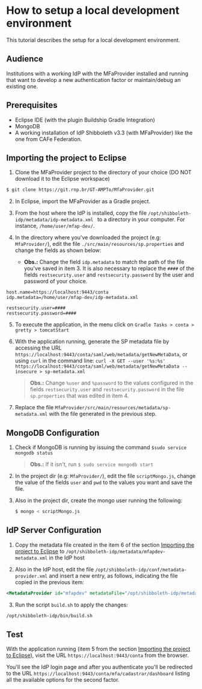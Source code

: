 # How to setup a local development environment

This tutorial describes the setup for a local development environment.

## Audience

Institutions with a working IdP with the MFaProvider installed and running that want to develop a new authentication factor or maintain/debug an existing one.

## Prerequisites

* Eclipse IDE (with the plugin Buildship Gradle Integration)
* MongoDB
* A working installation of IdP Shibboleth v3.3 (with MFaProvider) like the one from CAFe Federation.

## Importing the project to Eclipse

1. Clone the MFaProvider project to the directory of your choice (DO NOT download it to the Eclipse workspace)

```bash
$ git clone https://git.rnp.br/GT-AMPTo/MfaProvider.git
```

2. In Eclipse, import the MFaProvider as a Gradle project.

3. From the host where the IdP is installed, copy the file `/opt/shibboleth-idp/metadata/idp-metadata.xml ` to a directory in your computer. For instance, `/home/user/mfap-dev/`.

4. In the directory where you've downloaded the project (e.g: `MfaProvider/`), edit the file `./src/main/resources/sp.properties` and change the fields as shown below:

    * **Obs.:** Change the field `idp.metadata` to match the path of the file you've saved in item 3. It is also necessary to replace the `####` of the fields `restsecurity.user` and `restsecurity.password` by the user and password of your choice.

```properties
host.name=https://localhost:9443/conta 
idp.metadata=/home/user/mfap-dev/idp-metadata.xml

restsecurity.user=####
restsecurity.password=####

```

5. To execute the application, in the menu click on `Gradle Tasks > conta > gretty > tomcatStart`

6. With the application running, generate the SP metadata file by accessing the URL `https://localhost:9443/conta/saml/web/metadata/getNewMetaData`, or using `curl` in the command line: `curl -X GET --user '%s:%s' https://localhost:9443/conta/saml/web/metadata/getNewMetaData --insecure > sp-metadata.xml`

	> **Obs.:** Change `%user` and `%password` to the values configured in the fields  `restsecurity.user` and `restsecurity.password` in the file `sp.properties` that was edited in item 4. 

7. Replace the file `MfaProvider/src/main/resources/metadata/sp-metadata.xml` with the file generated in the previous step.

## MongoDB Configuration

1. Check if MongoDB is running by issuing the command `$sudo service mongodb status`

	> **Obs.:** If it isn't, run `$ sudo service mongodb start`

2. In the project dir (e.g: `MfaProvider/`), edit the file `scriptMongo.js`, change the value of the fields `user` and `pwd` to the values you want and save the file.

3. Also in the project dir, create the mongo user running the following:

   ```bash
   $ mongo < scriptMongo.js
   ```

## IdP Server Configuration

1. Copy the metadata file created in the item 6 of the section [Importing the project to Eclipse](###importing-the-project-to-eclipse) to `/opt/shibboleth-idp/metadata/mfapdev-metadata.xml` in the IdP host

2. Also in the IdP host, edit the file `/opt/shibboleth-idp/conf/metadata-provider.xml` and insert a new entry, as follows, indicating the file copied in the previous item:

```xml
<MetadataProvider id="mfapdev" metadataFile="/opt/shibboleth-idp/metadata/mfapdev-metadata.xml" xsi:type="FilesystemMetadataProvider" />
```

3. Run the script `build.sh` to apply the changes:

```bash
/opt/shibboleth-idp/bin/build.sh
```

## Test

With the application running (item 5 from the section [Importing the project to Eclipse](###importing-the-project-to-eclipse)), visit the URL `https://localhost:9443/conta` from the browser.

You'll see the IdP login page and after you authenticate you'll be redirected to the URL `https://localhost:9443/conta/mfa/cadastrar/dashboard` listing all the available options for the second factor.